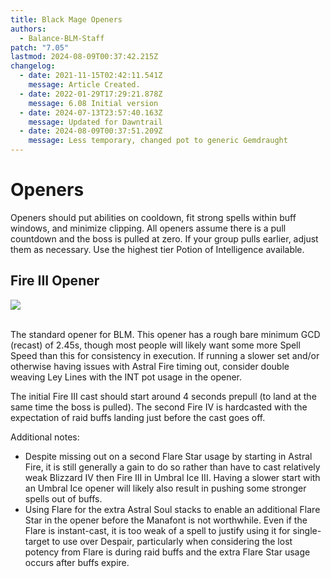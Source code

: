 ```yaml
---
title: Black Mage Openers
authors:
  - Balance-BLM-Staff
patch: "7.05"
lastmod: 2024-08-09T00:37:42.215Z
changelog:
  - date: 2021-11-15T02:42:11.541Z
    message: Article Created.
  - date: 2022-01-29T17:29:21.878Z
    message: 6.08 Initial version
  - date: 2024-07-13T23:57:40.163Z
    message: Updated for Dawntrail
  - date: 2024-08-09T00:37:51.209Z
    message: Less temporary, changed pot to generic Gemdraught
---
```

# Openers

Openers should put abilities on cooldown, fit strong spells within buff windows, and minimize clipping. All openers assume there is a pull countdown and the boss is pulled at zero. If your group pulls earlier, adjust them as necessary. Use the highest tier Potion of Intelligence available.

## **Fire III Opener**

![](/img/jobs/blm/black-mage-opener.png)

<br>The standard opener for BLM. This opener has a rough bare minimum GCD (recast) of 2.45s, though most people will likely want some more Spell Speed than this for consistency in execution. If running a slower set and/or otherwise having issues with Astral Fire timing out, consider double weaving Ley Lines with the INT pot usage in the opener.

The initial Fire III cast should start around 4 seconds prepull (to land at the same time the boss is pulled). The second Fire IV is hardcasted with the expectation of raid buffs landing just before the cast goes off.

Additional notes:

* Despite missing out on a second Flare Star usage by starting in Astral Fire, it is still generally a gain to do so rather than have to cast relatively weak Blizzard IV then Fire III in Umbral Ice III. Having a slower start with an Umbral Ice opener will likely also result in pushing some stronger spells out of buffs.
* Using Flare for the extra Astral Soul stacks to enable an additional Flare Star in the opener before the Manafont is not worthwhile. Even if the Flare is instant-cast, it is too weak of a spell to justify using it for single-target to use over Despair, particularly when considering the lost potency from Flare is during raid buffs and the extra Flare Star usage occurs after buffs expire.
